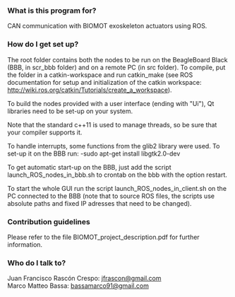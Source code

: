 ### What is this program for?

CAN communication with BIOMOT exoskeleton actuators using ROS.

### How do I get set up?

The root folder contains both the nodes to be run on the BeagleBoard Black (BBB, in scr_bbb folder) and on a remote PC (in src folder). To compile, put the folder in a catkin-workspace and run catkin_make (see ROS documentation for setup and initialization of the catkin workspace: http://wiki.ros.org/catkin/Tutorials/create_a_workspace).

To build the nodes provided with a user interface (ending with "Ui"), Qt libraries need to be set-up on your system.

Note that the standard c++11 is used to manage threads, so be sure that your compiler supports it.

To handle interrupts, some functions from the glib2 library were used. To set-up it on the BBB run: -sudo apt-get install libgtk2.0-dev

To get automatic start-up on the BBB, just add the script launch_ROS_nodes_in_bbb.sh to crontab on the bbb with the option restart.

To start the whole GUI run the script launch_ROS_nodes_in_client.sh on the PC connected to the BBB (note that to source ROS files, the scripts use absolute paths and fixed IP adresses that need to be changed).

### Contribution guidelines

Please refer to the file BIOMOT_project_description.pdf for further information.

### Who do I talk to?

Juan Francisco Rascón Crespo: jfrascon@gmail.com  
Marco Matteo Bassa: bassamarco91@gmail.com
